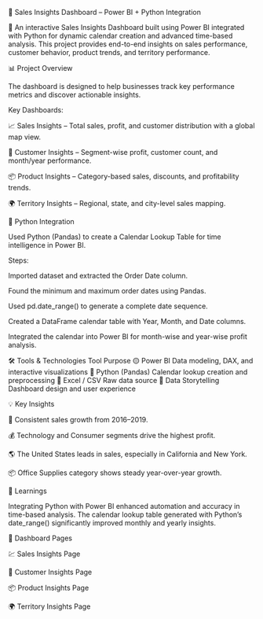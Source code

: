 💼 Sales Insights Dashboard – Power BI + Python Integration

🚀 An interactive Sales Insights Dashboard built using Power BI integrated with Python for dynamic calendar creation and advanced time-based analysis.
This project provides end-to-end insights on sales performance, customer behavior, product trends, and territory performance.

📊 Project Overview

The dashboard is designed to help businesses track key performance metrics and discover actionable insights.

Key Dashboards:

📈 Sales Insights – Total sales, profit, and customer distribution with a global map view.

👥 Customer Insights – Segment-wise profit, customer count, and month/year performance.

📦 Product Insights – Category-based sales, discounts, and profitability trends.

🌍 Territory Insights – Regional, state, and city-level sales mapping.


🐍 Python Integration

Used Python (Pandas) to create a Calendar Lookup Table for time intelligence in Power BI.

Steps:

Imported dataset and extracted the Order Date column.

Found the minimum and maximum order dates using Pandas.

Used pd.date_range() to generate a complete date sequence.

Created a DataFrame calendar table with Year, Month, and Date columns.

Integrated the calendar into Power BI for month-wise and year-wise profit analysis.

🛠️ Tools & Technologies
Tool	Purpose
🟡 Power BI	Data modeling, DAX, and interactive visualizations
🐍 Python (Pandas)	Calendar lookup creation and preprocessing
📘 Excel / CSV	Raw data source
🎨 Data Storytelling	Dashboard design and user experience

💡 Key Insights

📆 Consistent sales growth from 2016–2019.

💰 Technology and Consumer segments drive the highest profit.

🌎 The United States leads in sales, especially in California and New York.

📦 Office Supplies category shows steady year-over-year growth.

🧠 Learnings

Integrating Python with Power BI enhanced automation and accuracy in time-based analysis.
The calendar lookup table generated with Python’s date_range() significantly improved monthly and yearly insights.

📸 Dashboard Pages

💹 Sales Insights Page

👥 Customer Insights Page

📦 Product Insights Page

🌍 Territory Insights Page
